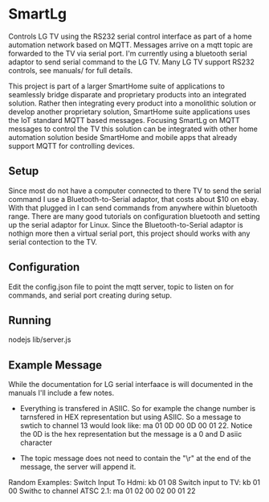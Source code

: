 # SmartLg
Controls LG TV using the RS232 serial control interface as part of a home automation network based on MQTT.  Messages arrive on a mqtt topic are forwarded to the TV via serial port.  I'm currently using a bluetooth serial adaptor to send serial command to the LG TV. Many LG TV support RS232 controls, see manuals/ for full details.  

This project is part of a larger SmartHome suite of applications to seamlessly bridge disparate and proprietary products into an integrated solution.  Rather then integrating every product into a monolithic solution or develop another proprietary solution, SmartHome suite applications uses the IoT standard MQTT based messages.  Focusing SmartLg on MQTT messages to control the TV this solution can be integrated with other home automation solution beside SmartHome and mobile apps that already support MQTT for controlling devices.

## Setup
Since most do not have a computer connected to there TV to send the serial command I use a Bluetooth-to-Serial adaptor, that costs about $10 on ebay.  With that plugged in I can send commands from anywhere within bluetooth range.  There are many good tutorials on configuration bluetooth and setting up the serial adaptor for Linux.  Since the Bluetooth-to-Serial adaptor is nothign more then a virtual serial port, this project should works with any serial contection to the TV.

## Configuration
Edit the config.json file to point the mqtt server, topic to listen on for commands, and serial port creating during setup.

## Running ##
nodejs lib/server.js

## Example Message ##
While the documentation for LG serial interfaace is will documented in the manuals I'll include a few notes.

* Everything is transfered in ASIIC.  So for example the change number is tarnsfered in HEX representation but using ASIIC.  So a message to swtich to channel 13 would look like: ma 01 0D 00 0D 00 01 22.  Notice the 0D is the hex representation but the message is a 0 and D asiic character

* The topic message does not need to contain the "\r" at the end of the message, the server will append it.

Random Examples:
Switch Input To Hdmi: kb 01 08
Switch input to TV: kb 01 00
Swithc to channel ATSC 2.1: ma 01 02 00 02 00 01 22

